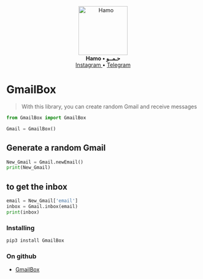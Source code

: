 <p align="center">
    <a href="https://github.com/H7AM0/GmailBox">
        <img src="https://telegra.ph/file/19f7cbbf3959941cda6b5.jpg" alt="Hamo" width="128">
    </a>
    <br>
    <b>Hamo • حـمــو</b>
    <br>
    <a href="https://www.instagram.com/4.4cq/">
        Instagram
    </a>
     • 
    <a href="https://t.me/hamo_back">
        Telegram
    </a>
</p>

# GmailBox

> With this library, you can create random Gmail and receive messages

``` python
from GmailBox import GmailBox

Gmail = GmailBox()
```
## Generate a random Gmail
``` python
New_Gmail = Gmail.newEmail()
print(New_Gmail)
```
## to get the inbox
``` python
email = New_Gmail['email']
inbox = Gmail.inbox(email)
print(inbox)
```
### Installing

``` bash
pip3 install GmailBox
```
### On github
* <a href="https://github.com/H7AM0/GmailBox">GmailBox</a>
